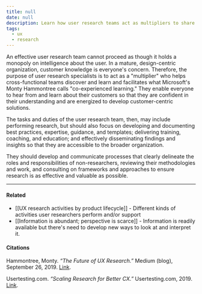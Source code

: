 ```yaml
---
title: null
date: null
description: Learn how user research teams act as multipliers to share customer insights across organizations, enabling confident, customer-focused solutions through training, best practices, and collaboration.
tags:
  - ux
  - research
---
```


An effective user research team cannot proceed as though it holds a monopoly on intelligence about the user. In a mature, design-centric organization, customer knowledge is everyone's concern. Therefore, the purpose of user research specialists is to act as a "multiplier" who helps cross-functional teams discover and learn and facilitates what Microsoft's Monty Hammontree calls "co-experienced learning." They enable everyone to hear from and learn about their customers so that they are confident in their understanding and are energized to develop customer-centric solutions.

The tasks and duties of the user research team, then, may include performing research, but should also focus on developing and documenting best practices, expertise, guidance, and templates; delivering training, coaching, and education; and effectively disseminating findings and insights so that they are accessible to the broader organization.

They should develop and communicate processes that clearly delineate the roles and responsibilities of non-researchers, reviewing their methodologies and work, and consulting on frameworks and approaches to ensure research is as effective and valuable as possible.

---

#### Related

-   [[UX research activities by product lifecycle]] - Different kinds of activities user researchers perform and/or support
-   [[Information is abundant; perspective is scarce]] - Information is readily available but there's need to develop new ways to look at and interpret it.

#### Citations

Hammontree, Monty. _“The Future of UX Research.”_ Medium (blog), September 26, 2019. [Link](https://medium.com/microsoft-design/the-future-of-ux-research-14fe63743c1d).

Usertesting.com. _“Scaling Research for Better CX.”_ Usertesting.com, 2019. [Link](https://info.usertesting.com/rs/220-GOX-255/images/scaling-research-for-better-cx-ebook.pdf).
